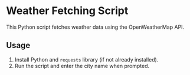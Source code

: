 # Weather Fetching Script

This Python script fetches weather data using the OpenWeatherMap API.

## Usage

1. Install Python and `requests` library (if not already installed).
2. Run the script and enter the city name when prompted.


